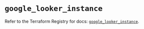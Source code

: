 # `google_looker_instance`

Refer to the Terraform Registry for docs: [`google_looker_instance`](https://registry.terraform.io/providers/hashicorp/google-beta/6.15.0/docs/resources/google_looker_instance).
